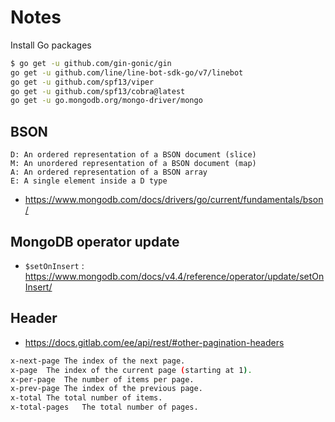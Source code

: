 # Notes

Install Go packages

```sh
$ go get -u github.com/gin-gonic/gin
go get -u github.com/line/line-bot-sdk-go/v7/linebot
go get -u github.com/spf13/viper
go get -u github.com/spf13/cobra@latest
go get -u go.mongodb.org/mongo-driver/mongo
```

## BSON
```
D: An ordered representation of a BSON document (slice)
M: An unordered representation of a BSON document (map)
A: An ordered representation of a BSON array
E: A single element inside a D type
```

* https://www.mongodb.com/docs/drivers/go/current/fundamentals/bson/

## MongoDB operator update
* `$setOnInsert` : https://www.mongodb.com/docs/v4.4/reference/operator/update/setOnInsert/

## Header
* https://docs.gitlab.com/ee/api/rest/#other-pagination-headers

```sh
x-next-page	The index of the next page.
x-page	The index of the current page (starting at 1).
x-per-page	The number of items per page.
x-prev-page	The index of the previous page.
x-total	The total number of items.
x-total-pages	The total number of pages.
```